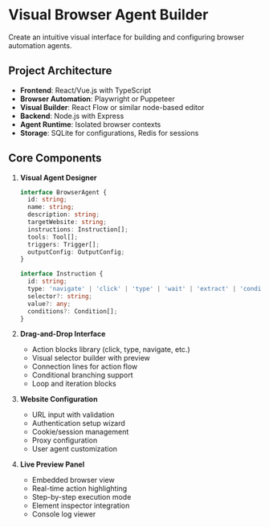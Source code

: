 # Visual Browser Agent Builder

Create an intuitive visual interface for building and configuring browser automation agents.

## Project Architecture
- **Frontend**: React/Vue.js with TypeScript
- **Browser Automation**: Playwright or Puppeteer
- **Visual Builder**: React Flow or similar node-based editor
- **Backend**: Node.js with Express
- **Agent Runtime**: Isolated browser contexts
- **Storage**: SQLite for configurations, Redis for sessions

## Core Components

1. **Visual Agent Designer**
   ```typescript
   interface BrowserAgent {
     id: string;
     name: string;
     description: string;
     targetWebsite: string;
     instructions: Instruction[];
     tools: Tool[];
     triggers: Trigger[];
     outputConfig: OutputConfig;
   }
   
   interface Instruction {
     id: string;
     type: 'navigate' | 'click' | 'type' | 'wait' | 'extract' | 'conditional';
     selector?: string;
     value?: any;
     conditions?: Condition[];
   }
   ```

2. **Drag-and-Drop Interface**
   - Action blocks library (click, type, navigate, etc.)
   - Visual selector builder with preview
   - Connection lines for action flow
   - Conditional branching support
   - Loop and iteration blocks

3. **Website Configuration**
   - URL input with validation
   - Authentication setup wizard
   - Cookie/session management
   - Proxy configuration
   - User agent customization

4. **Live Preview Panel**
   - Embedded browser view
   - Real-time action highlighting
   - Step-by-step execution mode
   - Element inspector integration
   - Console log viewer